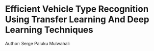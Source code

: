 # Efficient Vehicle Type Recognition Using Transfer Learning And Deep Learning Techniques

Author: Serge Paluku Mulwahali

